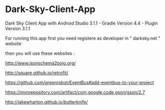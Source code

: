 # Dark-Sky-Client-App
Dark Sky Client App with Android Studio 3.1.1 - Gradle Version 4.4 - Plugin Version 3.1.1

For running this app first you need registere as developer in " darksky.net " website 

then you will use these websites : 

http://www.jsonschema2pojo.org/


http://square.github.io/retrofit/


https://github.com/greenrobot/EventBus#add-eventbus-to-your-project


https://mvnrepository.com/artifact/com.google.code.gson/gson/2.7


http://jakewharton.github.io/butterknife/
